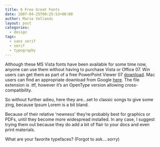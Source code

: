 ```yaml
---
title: 6 Free Great Fonts
date: 2007-04-25T00:25:53+00:00
author: Mario Vellandi
layout: post
categories:
  - design
tags:
  - sans serif
  - serif
  - typography
---
```

Although these MS Vista fonts have been available for some time now, anyone can use them without having to purchase Vista or Office 07. Win users can get them as part of a free PowerPoint Viewer 07 [download](http://www.microsoft.com/downloads/details.aspx?familyid=048DC840-14E1-467D-8DCA-19D2A8FD7485&displaylang=en "Download Powerpoint Viewer from Microsoft"). Mac users can find an appropriate download from Google [here](http://www.google.com/search?q=vista+fonts+download "Google search for vista fonts download"). The file extension is .ttf, however it&#8217;s an OpenType version allowing cross-compatibility.

So without further adieu, here they are&#8230;set to classic songs to give some zing, because Ipsum Lorem is a bit bland.

Because of their relative &#8216;newness&#8217; they&#8217;re probably best for graphics or PDFs, until they become more widespread installed. In any case, I suggest trying them out because they do add a bit of flair to your docs and even print materials.

What are your favorite typefaces? (Forgot to ask&#8230;.sorry)
